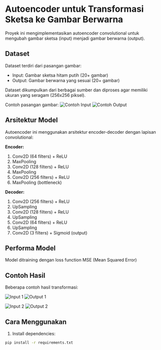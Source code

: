 # Autoencoder untuk Transformasi Sketsa ke Gambar Berwarna

Proyek ini mengimplementasikan autoencoder convolutional untuk mengubah gambar sketsa (input) menjadi gambar berwarna (output).

## Dataset

Dataset terdiri dari pasangan gambar:
- Input: Gambar sketsa hitam putih (20+ gambar)
- Output: Gambar berwarna yang sesuai (20+ gambar)

Dataset dikumpulkan dari berbagai sumber dan diproses agar memiliki ukuran yang seragam (256x256 piksel).

Contoh pasangan gambar:
![Contoh Input](data/input/sample1.jpg)
![Contoh Output](data/output/sample1.jpg)

## Arsitektur Model

Autoencoder ini menggunakan arsitektur encoder-decoder dengan lapisan convolutional:

**Encoder:**
1. Conv2D (64 filters) + ReLU
2. MaxPooling
3. Conv2D (128 filters) + ReLU
4. MaxPooling
5. Conv2D (256 filters) + ReLU
6. MaxPooling (bottleneck)

**Decoder:**
1. Conv2D (256 filters) + ReLU
2. UpSampling
3. Conv2D (128 filters) + ReLU
4. UpSampling
5. Conv2D (64 filters) + ReLU
6. UpSampling
7. Conv2D (3 filters) + Sigmoid (output)

## Performa Model

Model ditraining dengan loss function MSE (Mean Squared Error)

## Contoh Hasil

Beberapa contoh hasil transformasi:

![Input 1](results/input_sample1.png)
![Output 1](results/output_sample1.png)

![Input 2](results/input_sample2.png)
![Output 2](results/output_sample2.png)

## Cara Menggunakan

1. Install dependencies:
```bash
pip install -r requirements.txt
